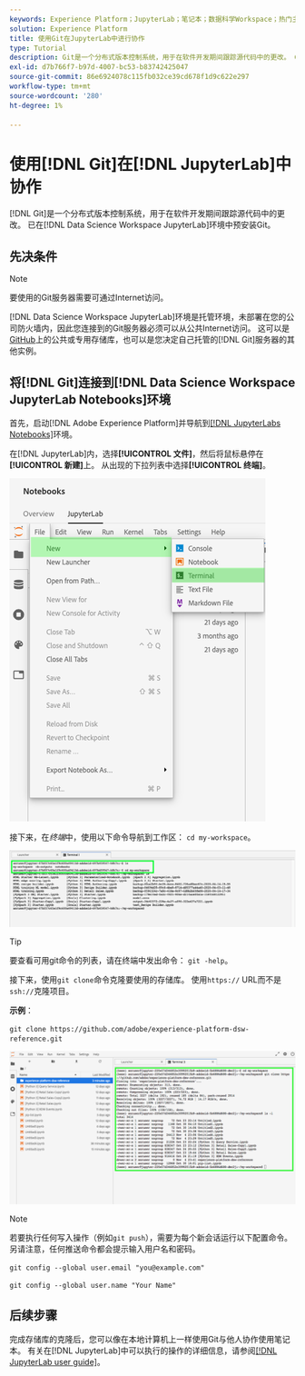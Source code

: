 ```yaml
---
keywords: Experience Platform；JupyterLab；笔记本；数据科学Workspace；热门主题；Git；Github
solution: Experience Platform
title: 使用Git在JupyterLab中进行协作
type: Tutorial
description: Git是一个分布式版本控制系统，用于在软件开发期间跟踪源代码中的更改。 Git预安装在数据科学Workspace JupyterLab环境中。
exl-id: d7b766f7-b97d-4007-bc53-b83742425047
source-git-commit: 86e6924078c115fb032ce39cd678f1d9c622e297
workflow-type: tm+mt
source-wordcount: '280'
ht-degree: 1%

---
```


# 使用[!DNL Git]在[!DNL JupyterLab]中协作

[!DNL Git]是一个分布式版本控制系统，用于在软件开发期间跟踪源代码中的更改。 已在[!DNL Data Science Workspace JupyterLab]环境中预安装Git。

## 先决条件

>[!NOTE]
>
> 要使用的Git服务器需要可通过Internet访问。

[!DNL Data Science Workspace JupyterLab]环境是托管环境，未部署在您的公司防火墙内，因此您连接到的Git服务器必须可以从公共Internet访问。 这可以是[GitHub](https://github.com/)上的公共或专用存储库，也可以是您决定自己托管的[!DNL Git]服务器的其他实例。

## 将[!DNL Git]连接到[!DNL Data Science Workspace JupyterLab Notebooks]环境

首先，启动[!DNL Adobe Experience Platform]并导航到[[!DNL JupyterLabs Notebooks]](https://platform.adobe.com/notebooks/jupyterLab)环境。

在[!DNL JupyterLab]内，选择&#x200B;**[!UICONTROL 文件]**，然后将鼠标悬停在&#x200B;**[!UICONTROL 新建]**&#x200B;上。 从出现的下拉列表中选择&#x200B;**[!UICONTROL 终端]**。

![JupyterLab导航](../images/jupyterlab/tutorials/open-terminal.png)

接下来，在&#x200B;*终端*&#x200B;中，使用以下命令导航到工作区： `cd my-workspace`。

![cd工作区](../images/jupyterlab/tutorials/find-workspace.png)

>[!TIP]
>
> 要查看可用git命令的列表，请在终端中发出命令： `git -help`。

接下来，使用`git clone`命令克隆要使用的存储库。 使用`https://` URL而不是`ssh://`克隆项目。

**示例**：

`git clone https://github.com/adobe/experience-platform-dsw-reference.git`

![克隆](../images/jupyterlab/tutorials/git-collaboration.png)

>[!NOTE]
>
> 若要执行任何写入操作（例如`git push`），需要为每个新会话运行以下配置命令。 另请注意，任何推送命令都会提示输入用户名和密码。
>
>`git config --global user.email "you@example.com"`
>
>`git config --global user.name "Your Name"`

## 后续步骤

完成存储库的克隆后，您可以像在本地计算机上一样使用Git与他人协作使用笔记本。 有关在[!DNL JupyterLab]中可以执行的操作的详细信息，请参阅[[!DNL JupyterLab user guide]](./overview.md)。
